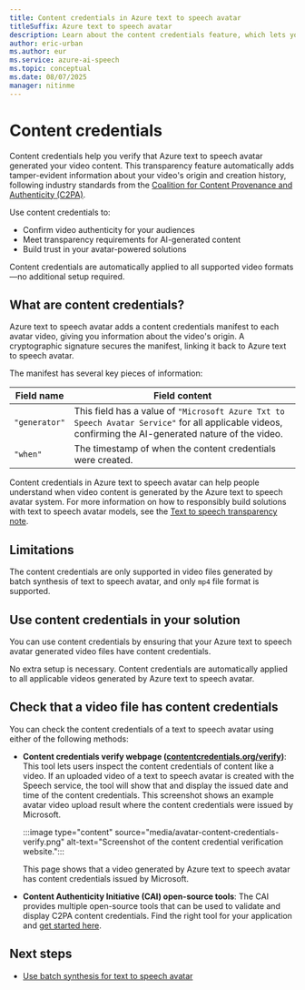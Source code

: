 ```yaml
---
title: Content credentials in Azure text to speech avatar
titleSuffix: Azure text to speech avatar
description: Learn about the content credentials feature, which lets you verify that the text to speech avatar capability generated the video.
author: eric-urban
ms.author: eur
ms.service: azure-ai-speech
ms.topic: conceptual
ms.date: 08/07/2025
manager: nitinme
---
```


# Content credentials

Content credentials help you verify that Azure text to speech avatar generated your video content. This transparency feature automatically adds tamper-evident information about your video's origin and creation history, following industry standards from the [Coalition for Content Provenance and Authenticity (C2PA)](https://www.c2pa.org).

Use content credentials to:
- Confirm video authenticity for your audiences
- Meet transparency requirements for AI-generated content
- Build trust in your avatar-powered solutions

Content credentials are automatically applied to all supported video formats—no additional setup required.

## What are content credentials?

Azure text to speech avatar adds a content credentials manifest to each avatar video, giving you information about the video's origin. A cryptographic signature secures the manifest, linking it back to Azure text to speech avatar.

The manifest has several key pieces of information:

| Field name | Field content |
| --- | --- |
| `"generator"` | This field has a value of `"Microsoft Azure Txt to Speech Avatar Service"` for all applicable videos, confirming the AI-generated nature of the video. |
| `"when"` | The timestamp of when the content credentials were created. |

Content credentials in Azure text to speech avatar can help people understand when video content is generated by the Azure text to speech avatar system. For more information on how to responsibly build solutions with text to speech avatar models, see the [Text to speech transparency note](/azure/ai-foundry/responsible-ai/speech-service/text-to-speech/transparency-note).

## Limitations

The content credentials are only supported in video files generated by batch synthesis of text to speech avatar, and only `mp4` file format is supported.

## Use content credentials in your solution

You can use content credentials by ensuring that your Azure text to speech avatar generated video files have content credentials.

No extra setup is necessary. Content credentials are automatically applied to all applicable videos generated by Azure text to speech avatar.

## Check that a video file has content credentials

You can check the content credentials of a text to speech avatar using either of the following methods:

- **Content credentials verify webpage ([contentcredentials.org/verify](https://contentcredentials.org/verify))**: This tool lets users inspect the content credentials of content like a video. If an uploaded video of a text to speech avatar is created with the Speech service, the tool will show that and display the issued date and time of the content credentials. This screenshot shows an example avatar video upload result where the content credentials were issued by Microsoft.

  :::image type="content" source="media/avatar-content-credentials-verify.png" alt-text="Screenshot of the content credential verification website.":::

  This page shows that a video generated by Azure text to speech avatar has content credentials issued by Microsoft.

- **Content Authenticity Initiative (CAI) open-source tools**: The CAI provides multiple open-source tools that can be used to validate and display C2PA content credentials. Find the right tool for your application and [get started here](https://opensource.contentauthenticity.org/).

## Next steps

* [Use batch synthesis for text to speech avatar](./batch-synthesis-avatar.md)
